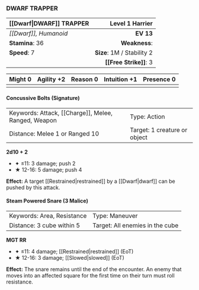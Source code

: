 ### DWARF TRAPPER

| [[Dwarf\|DWARF]] TRAPPER |        **Level 1 Harrier** |
| :----------------------- | -------------------------: |
| *[[Dwarf]], Humanoid*    |                  **EV 13** |
| **Stamina**: 36          |              **Weakness**: |
| **Speed**: 7             | **Size**: 1M / Stability 2 |
|                          |     **[[Free Strike]]**: 3 |

| **Might** 0 | **Agility** +2 | **Reason** 0 | **Intuition** +1 | **Presence** 0 |
| ----------- | -------------- | ------------ | ---------------- | -------------- |
|             |                |              |                  |                |

#### Concussive Bolts (Signature)

|                                                     |                              |
| :-------------------------------------------------- | :--------------------------- |
| Keywords: Attack, [[Charge]], Melee, Ranged, Weapon | Type: Action                 |
| Distance: Melee 1 or Ranged 10                      | Target: 1 creature or object |

**2d10 + 2**

- ✦ ≤11: 3 damage; push 2
- ★ 12-16: 5 damage; push 4

**Effect:** A target [[Restrained|restrained]] by a [[Dwarf|dwarf]] can be pushed by this attack.

#### Steam Powered Snare (3 Malice)

|                            |                                 |
| :------------------------- | :------------------------------ |
| Keywords: Area, Resistance | Type: Maneuver                  |
| Distance: 3 cube within 5  | Target: All enemies in the cube |

**MGT RR**

- ✦ ≤11: 4 damage; [[Restrained|restrained]] (EoT)
- ★ 12-16: 3 damage; [[Slowed|slowed]] (EoT)

**Effect:** The snare remains until the end of the encounter. An enemy that moves into an affected square for the first time on their turn must roll resistance.
